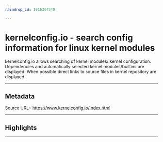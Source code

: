 ```yaml
---
raindrop_id: 1016307540

---
```


# kernelconfig.io - search config information for linux kernel modules
kernelconfig.io allows searching of kernel modules/ kernel configuration.
	Dependencies and automatically selected kernel modules/builtins are displayed.
	When possible direct links to source files in kernel repository are displayed.
___
## Metadata
Source URL:: https://www.kernelconfig.io/index.html


___
## Highlights
___